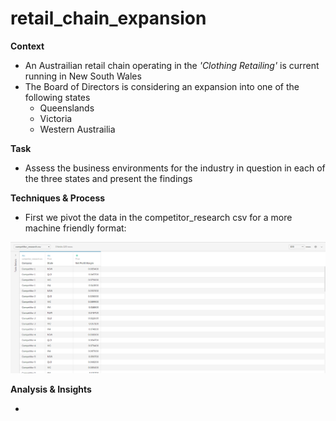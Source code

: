 # retail_chain_expansion
**Context**
- An Austrailian retail chain operating in the *'Clothing Retailing'* is current running in New South Wales
- The Board of Directors is considering an expansion into one of the following states
  * Queenslands
  * Victoria
  * Western Austrailia

**Task**
- Assess the business environments for the industry in question in each of the three states and present the findings

**Techniques & Process**

- First we pivot the data in the competitor_research csv for a more machine friendly format:

![](https://github.com/latiful-hassan/retail_chain_expansion/blob/main/retail_chain_expansion_screenshots/pivot_competitor_research.png)

**Analysis & Insights**

-
